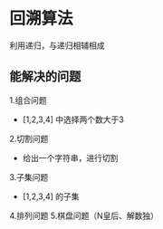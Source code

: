 # 回溯算法

利用递归，与递归相辅相成

## 能解决的问题

1.组合问题

- [1,2,3,4] 中选择两个数大于3

2.切割问题  

- 给出一个字符串，进行切割

3.子集问题

- [1,2,3,4] 的子集

4.排列问题
5.棋盘问题（N皇后、解数独）
